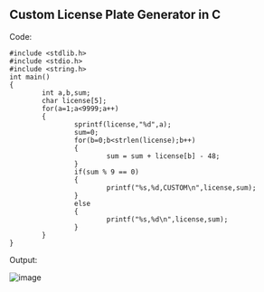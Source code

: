 
## Custom License Plate Generator in C

Code:

```
#include <stdlib.h>
#include <stdio.h>
#include <string.h>
int main()
{
        int a,b,sum;
        char license[5];
        for(a=1;a<9999;a++)
        {
                sprintf(license,"%d",a);
                sum=0;
                for(b=0;b<strlen(license);b++)
                {
                        sum = sum + license[b] - 48;
                }
                if(sum % 9 == 0)
                {
                        printf("%s,%d,CUSTOM\n",license,sum);
                }
                else
                {
                        printf("%s,%d\n",license,sum);
                }
        }
}
```

Output:

![image](https://user-images.githubusercontent.com/124895858/221580596-6f35f71f-cc1d-42c2-bd90-3a71973b6093.png)
